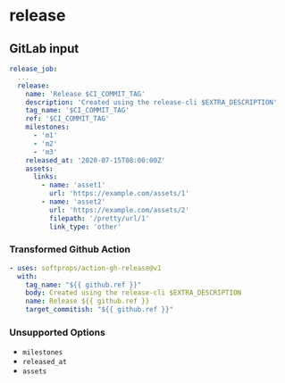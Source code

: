 # release

## GitLab input

```yaml
release_job:
  ...
  release:
    name: 'Release $CI_COMMIT_TAG'
    description: 'Created using the release-cli $EXTRA_DESCRIPTION'
    tag_name: '$CI_COMMIT_TAG'
    ref: '$CI_COMMIT_TAG'
    milestones:
      - 'm1'
      - 'm2'
      - 'm3'
    released_at: '2020-07-15T08:00:00Z'
    assets:
      links:
        - name: 'asset1'
          url: 'https://example.com/assets/1'
        - name: 'asset2'
          url: 'https://example.com/assets/2'
          filepath: '/pretty/url/1'
          link_type: 'other'
```

### Transformed Github Action

```yaml
- uses: softprops/action-gh-release@v1
  with:
    tag_name: "${{ github.ref }}"
    body: Created using the release-cli $EXTRA_DESCRIPTION
    name: Release ${{ github.ref }}
    target_commitish: "${{ github.ref }}"
```

### Unsupported Options

- `milestones`
- `released_at`
- `assets`
